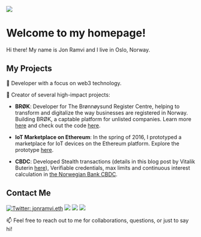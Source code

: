 
[![](https://img.shields.io/github/followers/ramvi.svg?style=social&label=Follow&maxAge=2592000)]()

# Welcome to my homepage!

Hi there! My name is Jon Ramvi and I live in Oslo, Norway. 

## My Projects

🚀 Developer with a focus on web3 technology.

🔗 Creator of several high-impact projects:

* **BRØK**: Developer for The Brønnøysund Register Centre, helping to transform and digitalize the way businesses are registered in Norway. Building BRØK, a captable platform for unlisted companies. Learn more [here](https://beta.brreg.no/forside/brok/) and check out the code [here](https://github.com/brreg/brok).

* **IoT Marketplace on Ethereum**: In the spring of 2016, I prototyped a marketplace for IoT devices on the Ethereum platform. Explore the prototype [here](https://github.com/ramvi/iotmarket).

* **CBDC**: Developed Stealth transactions (details in this blog post by Vitalik Buterin [here](https://vitalik.ca/general/2023/01/20/stealth.html)), Verifiable credentials, max limits and continuous interest calculation in [the Norwegian Bank CBDC](https://github.com/norges-bank/cbdc-sandbox-contracts).


## Contact Me

[![Twitter: jonramvi.eth](https://img.shields.io/badge/Twitter-1DA1F2?style=for-the-badge&logo=twitter&logoColor=white)](https://twitter.com/JonRamvi)
[![](https://img.shields.io/badge/LinkedIn-0077B5?style=for-the-badge&logo=linkedin&logoColor=white)](https://www.linkedin.com/in/jonramvi/)
[![](https://img.shields.io/badge/Medium-12100E?style=for-the-badge&logo=medium&logoColor=white)](https://medium.com/blockchangers)
[![](https://img.shields.io/badge/YouTube-FF0000?style=for-the-badge&logo=youtube&logoColor=white)](https://www.youtube.com/channel/UCdpUqABCszYKIQt8U2PQ2uQ)

📫 Feel free to reach out to me for collaborations, questions, or just to say hi!

